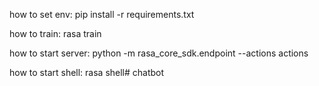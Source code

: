 how to set env:
pip install -r requirements.txt

how to train:
rasa train

how to start server:
python -m rasa_core_sdk.endpoint --actions actions

how to start shell:
rasa shell# chatbot
